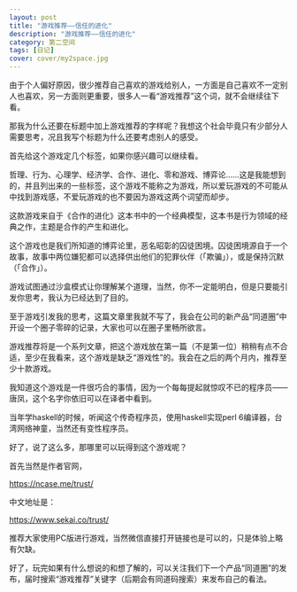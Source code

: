```yaml
---
layout: post
title: "游戏推荐——信任的进化"
description: "游戏推荐——信任的进化"
category: 第二空间
tags: [日记]
cover: cover/my2space.jpg
---
```

由于个人偏好原因，很少推荐自己喜欢的游戏给别人，一方面是自己喜欢不一定别人也喜欢，另一方面则更重要，很多人一看“游戏推荐”这个词，就不会继续往下看。

那我为什么还要在标题中加上游戏推荐的字样呢？我想这个社会毕竟只有少部分人需要思考，况且我写个标题为什么还要考虑别人的感受。

首先给这个游戏定几个标签，如果你感兴趣可以继续看。

哲理、行为、心理学、经济学、合作、进化、零和游戏、博弈论……这是我能想到的，并且列出来的一些标签，这个游戏不能称之为游戏，所以爱玩游戏的不可能从中找到游戏感，不爱玩游戏的也不要因为游戏这两个词望而却步。

这款游戏来自于《合作的进化》这本书中的一个经典模型，这本书是行为领域的经典之作，主题是合作的产生和进化。

这个游戏也是我们所知道的博弈论里，恶名昭彰的囚徒困境。囚徒困境源自于一个故事，故事中两位嫌犯都可以选择供出他们的犯罪伙伴（「欺骗」），或是保持沉默（「合作」）。

游戏试图通过沙盒模式让你理解某个道理，当然，你不一定能明白，但是只要能引发你思考，我认为已经达到了目的。

至于游戏引发我的思考，这篇文章里我就不写了，我会在公司的新产品“同道圈”中开设一个圈子零碎的记录，大家也可以在圈子里畅所欲言。

游戏推荐将是一个系列文章，把这个游戏放在第一篇（不是第一位）稍稍有点不合适，至少在我看来，这个游戏是缺乏“游戏性”的。我会在之后的两个月内，推荐至少十款游戏。

我知道这个游戏是一件很巧合的事情，因为一个每每提起就惊叹不已的程序员——唐凤，这个名字你依旧可以在译者中看到。

当年学haskell的时候，听闻这个传奇程序员，使用haskell实现perl 6编译器，台湾网络神童，当然还有变性程序员。

好了，说了这么多，那哪里可以玩得到这个游戏呢？

首先当然是作者官网，

https://ncase.me/trust/

中文地址是：

https://www.sekai.co/trust/

推荐大家使用PC版进行游戏，当然微信直接打开链接也是可以的，只是体验上略有欠缺。

好了，玩完如果有什么想说的和想了解的，可以关注我们下一个产品“同道圈”的发布，届时搜索“游戏推荐”关键字（后期会有同道码搜索）来发布自己的看法。

